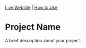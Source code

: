 [Live Website](#) | [How to Use](./ABOUT.md)

# Project Name

A brief description about your project.

